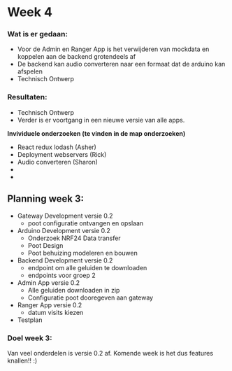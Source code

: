 # Week 4

### Wat is er gedaan:
- Voor de Admin en Ranger App is het verwijderen van mockdata en koppelen aan de backend grotendeels af
- De backend kan audio converteren naar een formaat dat de arduino kan afspelen
- Technisch Ontwerp

### Resultaten:
- Technisch Ontwerp
- Verder is er voortgang in een nieuwe versie van alle apps.

**Invividuele onderzoeken (te vinden in de map onderzoeken)**
- React redux lodash (Asher)
- Deployment webservers (Rick)
- Audio converteren (Sharon)
- 
- 

## Planning week 3:
- Gateway Development versie 0.2
  - poot configuratie ontvangen en opslaan
- Arduino Development versie 0.2
  - Onderzoek NRF24 Data transfer
  - Poot Design
  - Poot behuizing modeleren en bouwen
- Backend Development versie 0.2
  - endpoint om alle geluiden te downloaden
  - endpoints voor groep 2
- Admin App versie 0.2
  - Alle geluiden downloaden in zip
  - Configuratie poot dooregeven aan gateway
- Ranger App versie 0.2
  - datum visits kiezen
- Testplan

### Doel week 3:
Van veel onderdelen is versie 0.2 af. Komende week is het dus features knallen!! :)
